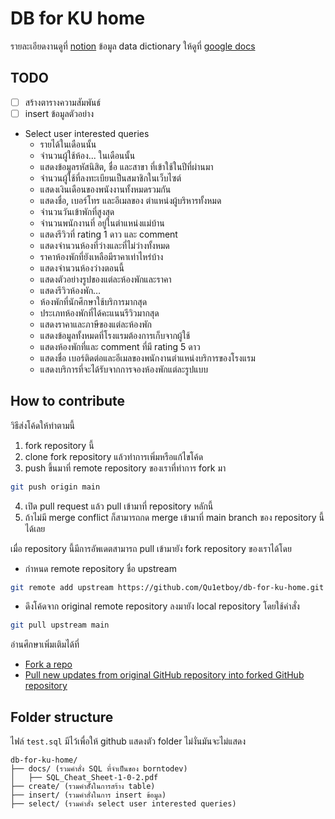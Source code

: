 # DB for KU home

รายละเอียดงานดูที่ [notion](https://qu1etboy.notion.site/Database-Project-d6122872fe4f49c48fbf880d259d2cb3)
ข้อมูล data dictionary ให้ดูที่ [google docs](https://docs.google.com/document/d/1_YznivsezInbEn6D2ZlctefKYy1EYzT1J0xu0eWp374/edit?usp=sharing)

## TODO

- [ ] สร้างตารางความสัมพันธ์
- [ ] insert ข้อมูลตัวอย่าง
- Select user interested queries
  - รายได้ในเดือนนั้น
  - จำนวนผู้ใช้ห้อง... ในเดือนนั้น
  - แสดงข้อมูลรหัสนิสิต, ชื่อ และสาขา ที่เข้าใช้ในปีที่ผ่านมา
  - จำนวนผู้ใช้ที่ลงทะเบียนเป็นสมาชิกในเว็บไซต์
  - แสดงเงินเดือนของพนังงานทั้งหมดรวมกัน
  - แสดงชื่อ, เบอร์โทร และอีเมลของ ตำแหน่งผู้บริหารทั้งหมด
  - จำนวนวันเข้าพักที่สูงสุด
  - จำนวนพนักงานที่ อยู่ในตำแหน่งแม่บ้าน
  - แสดงรีวิวที่ rating 1 ดาว และ comment
  - แสดงจำนวนห้องที่ว่างและที่ไม่ว่างทั้งหมด
  - ราคาห้องพักที่ยังเหลือมีราคาเท่าไหร่บ้าง
  - แสดงจำนวนห้องว่างตอนนี้
  - แสดงตัวอย่างรูปของแต่ละห้องพักและราคา
  - แสดงรีวิวห้องพัก…
  - ห้องพักที่นักศึกษาใช้บริการมากสุด
  - ประเภทห้องพักที่ได้คะแนนรีวิวมากสุด
  - แสดงราคาและภาษีของแต่ละห้องพัก
  - แสดงข้อมูลทั้งหมดที่โรงแรมต้องการเก็บจากผู้ใช้
  - แสดงห้องพักที่และ comment ที่มี rating 5 ดาว
  - แสดงชื่อ เบอร์ติดต่อและอีเมลของพนักงานตำแหน่งบริการของโรงแรม
  - แสดงบริการที่จะได้รับจากการจองห้องพักแต่ละรูปแบบ

## How to contribute

วิธีส่งโค้ดให้ทําตามนี้

1. fork repository นี้
2. clone fork repository แล้วทําการเพิ่มหรือแก้ไขโค้ด
3. push ขึ้นมาที่ remote repository ของเราที่ทําการ fork มา

```bash
git push origin main
```

4. เปิด pull request แล้ว pull เข้ามาที่ repository หลักนี้
5. ถ้าไม่มี merge conflict ก็สามารถกด merge เข้ามาที่ main branch ของ repository นี้ได้เลย

เมื่อ repository นี้มีการอัพเดตสามารถ pull เข้ามายัง fork repository ของเราได้โดย

- กําหนด remote repository ชื่อ upstream

```bash
git remote add upstream https://github.com/Qu1etboy/db-for-ku-home.git
```

- ดึงโค้ดจาก original remote repository ลงมายัง local repository โดยใช้คําสั่ง

```bash
git pull upstream main
```

อ่านศึกษาเพิ่มเติมได้ที่

- [Fork a repo](https://docs.github.com/en/get-started/quickstart/fork-a-repo)
- [Pull new updates from original GitHub repository into forked GitHub repository](https://stackoverflow.com/questions/3903817/pull-new-updates-from-original-github-repository-into-forked-github-repository)

## Folder structure

ไฟล์ `test.sql` มีไว้เพื่อให้ github แสดงตัว folder ไม่งั่นมันจะไม่แสดง

```
db-for-ku-home/
├── docs/ (รวมคําสั่ง SQL ที่จําเป็นของ borntodev)
│   ├── SQL_Cheat_Sheet-1-0-2.pdf
├── create/ (รวมคําสัั่งในการสร้าง table)
├── insert/ (รวมคําสั่งในการ insert ข้อมูล)
├── select/ (รวมคําสั่ง select user interested queries)
```
